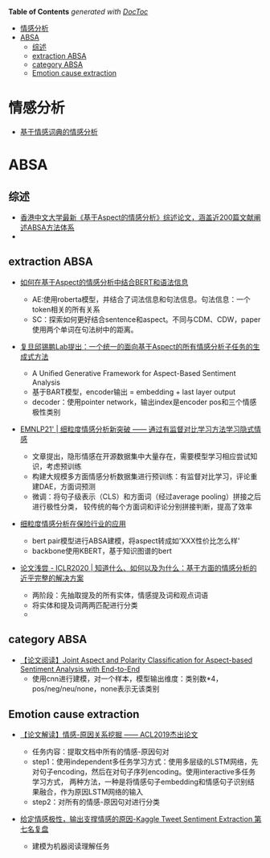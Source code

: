 <!-- START doctoc generated TOC please keep comment here to allow auto update -->
<!-- DON'T EDIT THIS SECTION, INSTEAD RE-RUN doctoc TO UPDATE -->
**Table of Contents**  *generated with [DocToc](https://github.com/thlorenz/doctoc)*

- [情感分析](#情感分析)
- [ABSA](#absa)
  - [综述](#综述)
  - [extraction ABSA](#extraction-absa)
  - [category ABSA](#category-absa)
  - [Emotion cause extraction](#emotion-cause-extraction)

<!-- END doctoc generated TOC please keep comment here to allow auto update -->



# 情感分析

- [基于情感词典的情感分析](https://blog.csdn.net/lom9357bye/article/details/79058946)



# ABSA

## 综述
- [香港中文大学最新《基于Aspect的情感分析》综述论文，涵盖近200篇文献阐述ABSA方法体系](https://mp.weixin.qq.com/s/uKxr4NguT2MmvTArsAIMig)
- 

## extraction ABSA

- [如何在基于Aspect的情感分析中结合BERT和语法信息](https://mp.weixin.qq.com/s?__biz=MzI3ODgwODA2MA==&mid=2247493810&idx=1&sn=7739e319e64f7895d9161d6e23ae1f6d&chksm=eb53fc21dc24753706a1d2bfd0b315c53061026cdf4155981a5daa7d177fe6aed60ab450e916&mpshare=1&scene=24&srcid=090698uCVENW4IpifG81cBmE&sharer_sharetime=1599397136536&sharer_shareid=9d627645afe156ff11b0a8519d982bcd&exportkey=A9IntLWPEXsq0HNjyUksYz8%3D&pass_ticket=X1hVh%2FzYha2Fa9G%2FZWK0bpCofPY07lt8BPBNyjf1xUWYljT%2Bk%2F9q5rZ%2F%2B4bWWFme&wx_header=0#rd)
  - AE:使用roberta模型，并结合了词法信息和句法信息。句法信息：一个token相关的所有关系
  - SC：探索如何更好结合sentence和aspect。不同与CDM、CDW，paper使用两个单词在句法树中的距离。

- [复旦邱锡鹏Lab提出：一个统一的面向基于Aspect的所有情感分析子任务的生成式方法](https://mp.weixin.qq.com/s?__biz=MjM5ODkzMzMwMQ==&mid=2650427046&idx=4&sn=c135ad5a45b76dae3a6b8403eaabc4c5&chksm=becdc8fc89ba41ea5d75e54a5b1afd2ecf41215cbbaff66cc1cea476d7ecaae497b447f69803&mpshare=1&scene=24&srcid=1106Y9QVHi1qw1ohlb9AtISQ&sharer_sharetime=1636211308160&sharer_shareid=9d627645afe156ff11b0a8519d982bcd&exportkey=AwkeNCr7h8XmptVhT326XcE%3D&pass_ticket=X1hVh%2FzYha2Fa9G%2FZWK0bpCofPY07lt8BPBNyjf1xUWYljT%2Bk%2F9q5rZ%2F%2B4bWWFme&wx_header=0#rd)
  - A Uniﬁed Generative Framework for Aspect-Based Sentiment Analysis
  - 基于BART模型，encoder输出 = embedding + last layer output
  - decoder：使用pointer network，输出index是encoder pos和三个情感极性类别

- [EMNLP21' | 细粒度情感分析新突破 —— 通过有监督对比学习方法学习隐式情感](https://mp.weixin.qq.com/s?__biz=MzI3ODgwODA2MA==&mid=2247507097&idx=2&sn=144605d4e3964fe915889f099553e2cc&chksm=eb53c80adc24411cb862ac6a933708d0788b6fdeea043cccad7c2842b7560ad064c630154a73&mpshare=1&scene=24&srcid=1119kqzAxB0adw5BcfqOMAbS&sharer_sharetime=1637316336524&sharer_shareid=9d627645afe156ff11b0a8519d982bcd&exportkey=A5MevBiwgD2ot8vt4yljuLk%3D&pass_ticket=X1hVh%2FzYha2Fa9G%2FZWK0bpCofPY07lt8BPBNyjf1xUWYljT%2Bk%2F9q5rZ%2F%2B4bWWFme&wx_header=0#rd)
  - 文章提出，隐形情感在开源数据集中大量存在，需要模型学习相应尝试知识，考虑预训练
  - 构建大规模多方面情感分析数据集进行预训练：有监督对比学习，评论重建DAE，方面词预测
  - 微调：将句子级表示（CLS）和方面词（经过average pooling）拼接之后进行极性分类，
  较传统的每个方面词和评论分别拼接判断，提高了效率

- [细粒度情感分析在保险行业的应用](https://zhuanlan.zhihu.com/p/151216832)
  - bert pair模型进行ABSA建模，将aspect转成如'XXX性价比怎么样'
  - backbone使用KBERT，基于知识图谱的bert
  
- [论文浅尝 - ICLR2020 | 知道什么、如何以及为什么：基于方面的情感分析的近乎完整的解决方案](https://mp.weixin.qq.com/s?__biz=MzU2NjAxNDYwMg==&mid=2247488959&idx=1&sn=1a3261c701b0a709e00e2d90f7a7b06b&chksm=fcb3b25acbc43b4c9486b6846d4aed0004652067f9b54fc658ba365e9a01f1f265d1089ddc54&mpshare=1&scene=24&srcid=0802FCQbNy4o3a6pXrSrXsYp&sharer_sharetime=1596383621820&sharer_shareid=9d627645afe156ff11b0a8519d982bcd&exportkey=Ay5eCQzijmA3%2F1F28TyxT8M%3D&pass_ticket=%2Fiuk0Yfg7CrYxacY%2F347pmZcCE1UxpnHXEwngLMc%2BDJTSlAVtev8q4cY8e9W%2Bxmv&wx_header=0#rd)
  - 两阶段：先抽取提及的所有实体，情感提及词和观点词语
  - 将实体和提及词两两匹配进行分类
  - 
  
## category ABSA

- [【论文阅读】Joint Aspect and Polarity Classification for Aspect-based Sentiment Analysis with End-to-End](https://blog.csdn.net/BeforeEasy/article/details/104184051)
  - 使用cnn进行建模，对一个样本，模型输出维度：类别数*4，pos/neg/neu/none，none表示无该类别
  
## Emotion cause extraction

- [【论文解读】情感-原因关系挖掘 —— ACL2019杰出论文](https://mp.weixin.qq.com/s?__biz=MzI3ODgwODA2MA==&mid=2247488466&idx=2&sn=7a767374bbb46183053416ee1d25c53d&chksm=eb500741dc278e577595004da2eacead580de53ad789ad1774e06c67c601b5dbe672bf0c917d&scene=0&xtrack=1&exportkey=A9xbtRbhCjX%2FJZ7OWRFrWOM%3D&pass_ticket=H0sgsFf0Diewumyma%2FRYfqkoyYzoismRNGo4T2CNs2J00r2R%2FjAgF5ufzYIdfDws&wx_header=0#rd)
  - 任务内容：提取文档中所有的情感-原因句对
  - step1：使用independent多任务学习方式：使用多层级的LSTM网络，先对句子encoding，然后在对句子序列encoding。使用interactive多任务学习方式，
  两种方法，一种是将情感句子embedding和情感句子识别结果融合，作为原因LSTM网络的输入
  - step2：对所有的情感-原因句对进行分类
  
- [给定情感极性，输出支撑情感的原因-Kaggle Tweet Sentiment Extraction 第七名复盘](https://mp.weixin.qq.com/s?__biz=MjM5ODkzMzMwMQ==&mid=2650415097&idx=2&sn=a95233663bae8056458f7c549a51b7e6&chksm=becd99a389ba10b58126bc82770ad8b766a5539dca2524222af8350fd81311abdd89d6885827&mpshare=1&scene=24&srcid=0724iXVGG20WJx5ZYdxHZH6i&sharer_sharetime=1595603342254&sharer_shareid=9d627645afe156ff11b0a8519d982bcd&exportkey=A1XEOJ0Qtp9%2B0Nb8V1Syd5o%3D&pass_ticket=H0sgsFf0Diewumyma%2FRYfqkoyYzoismRNGo4T2CNs2J00r2R%2FjAgF5ufzYIdfDws&wx_header=0#rd)
  - 建模为机器阅读理解任务